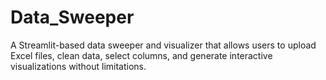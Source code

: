 # Data_Sweeper
A Streamlit-based data sweeper and visualizer that allows users to upload Excel files, clean data, select columns, and generate interactive visualizations without limitations.
